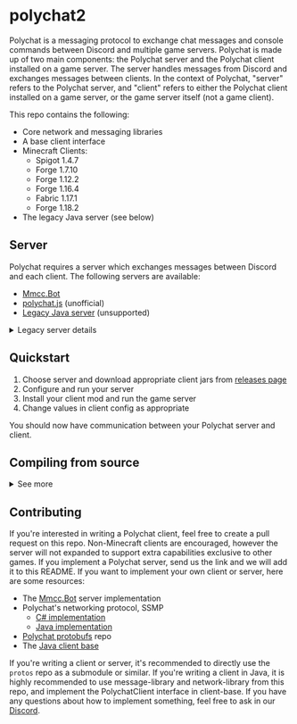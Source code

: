 # polychat2

Polychat is a messaging protocol to exchange chat messages and console commands between Discord and multiple game servers. Polychat is made up of two main components: the Polychat server and the Polychat client installed on a game server. The server handles messages from Discord and exchanges messages between clients. In the context of Polychat, "server" refers to the Polychat server, and "client" refers to either the Polychat client installed on a game server, or the game server itself (not a game client).

This repo contains the following:
* Core network and messaging libraries
* A base client interface
* Minecraft Clients:
    * Spigot 1.4.7
    * Forge 1.7.10
    * Forge 1.12.2
    * Forge 1.16.4
    * Fabric 1.17.1
    * Forge 1.18.2
* The legacy Java server (see below)

## Server
Polychat requires a server which exchanges messages between Discord and each client. The following servers are available:
* [Mmcc.Bot](https://github.com/ModdedMinecraftClub/Mmcc.Bot)
* [polychat.js](https://github.com/flaszuu/polychat.js) (unofficial)
* [Legacy Java server](/server/) (unsupported)

<details>
<summary>Legacy server details</summary>

## Notes
* Run the server using: `java -jar server-2.x.x.jar`
* You must run the server once in order to generate the template configuration file

## Commands
### General commands
* `!help`: Direct messages the user who executed the command with a list of all commands
* `!online`: Shows all currently online servers and players
### In-game commands
All in-game commands take the form `<command prefix><command name> <client prefix> <arguments>`. For example, . Note that you may also use `<ALL>` in place of a client prefix to run the command on all clients.
* `!exec`: Executes in-game Minecraft command on the first client prefix specified. Example: `!exec MC give Steve diamond 10`
* `!restart`: Runs `/stop` on the client specified. (The name "restart" assumes the server auto-restarts upon being stopped).
* `!tps`: Executes `/forge tps` on client by default. Example: `!tps MC`

For in game commands, if you wish to override the default effect of a command you can use the `overrides` section of client config to do so. Example snippet of client config to replace the default `/forge tps` command with `/tps`:
```yml
overrides:
    - tps: "tps"
```

</details>

## Quickstart
1. Choose server and download appropriate client jars from [releases page](https://github.com/ModdedMinecraftClub/polychat2/releases)
2. Configure and run your server
3. Install your client mod and run the game server
4. Change values in client config as appropriate

You should now have communication between your Polychat server and client.


## Compiling from source
<details><summary>See more</summary>

### Compiling

To compile from source, you must first compile the ``client-base``, ``message-libary``,
``common``, and ``network-library`` subprojects.

NOTE: These require Java 11 to compile. However, some modern Minecraft clients will need newer versions of java.

This can be done by going to their respective folders and running ``./gradlew build``.

Then, copy the jars to `/client/<version>/libs`, and run ``./gradlew build`` in the folder of the client you want to compile.
</details>

## Contributing
If you're interested in writing a Polychat client, feel free to create a pull request on this repo. Non-Minecraft clients are encouraged, however the server will not expanded to support extra capabilities exclusive to other games. If you implement a Polychat server, send us the link and we will add it to this README. If you want to implement your own client or server, here are some resources:

* The [Mmcc.Bot](https://github.com/ModdedMinecraftClub/Mmcc.Bot/tree/main/src/Mmcc.Bot.Polychat) server implementation
* Polychat's networking protocol, SSMP
    * [C# implementation](https://github.com/TraceLD/BetterSsmp)
    * [Java implementation](/core/network-library)
* [Polychat protobufs](https://github.com/ModdedMinecraftClub/protos) repo
* The [Java client base](/client/client-base)

If you're writing a client or server, it's recommended to directly use the `protos` repo as a submodule or similar. If you're writing a client in Java, it is highly recommended to use message-library and network-library from this repo, and implement the PolychatClient interface in client-base. If you have any questions about how to implement something, feel free to ask in our [Discord](https://discord.gg/8EgWdQC).
